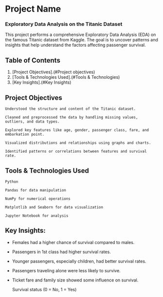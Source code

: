 # Project Name

### Exploratory Data Analysis on the Titanic Dataset

This project performs a comprehensive Exploratory Data Analysis (EDA) on the famous Titanic dataset from Kaggle. The goal is to uncover patterns and insights that help understand the factors affecting passenger survival.

## Table of Contents

1. [Project Objectives].(#Project objectives)
2. [Tools & Technologies Used].(#Tools & Technologies)
3. [Key Insights].(#Key Insights)


## Project Objectives

    Understood the structure and content of the Titanic dataset.

    Cleaned and preprocessed the data by handling missing values, outliers, and data types.

    Explored key features like age, gender, passenger class, fare, and embarkation point.

    Visualized distributions and relationships using graphs and charts.

    Identified patterns or correlations between features and survival rate.

## Tools & Technologies Used

    Python

    Pandas for data manipulation

    NumPy for numerical operations

    Matplotlib and Seaborn for data visualization

    Jupyter Notebook for analysis

## Key Insights:
- Females had a higher chance of survival compared to males.
- Passengers in 1st class had higher survival rates.
- Younger passengers, especially children, had better survival rates.
- Passengers traveling alone were less likely to survive.
- Ticket fare and family size showed some influence on survival.



    Survival status (0 = No, 1 = Yes)
